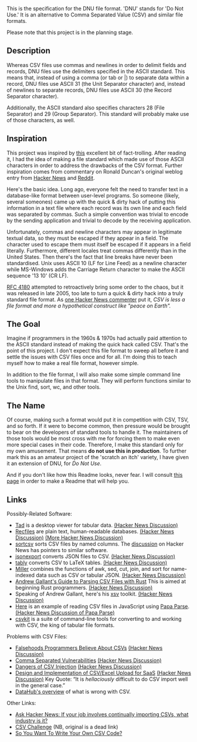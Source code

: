 This is the specification for the DNU file format.  'DNU' stands for 'Do Not Use.'  It is an alternative to Comma Separated Value (CSV) and similar file formats.

Please note that this project is in the planning stage.

## Description

Whereas CSV files use commas and newlines in order to delimit fields and records, DNU files use the delimiters specified in the ASCII standard.  This means that, instead of using a comma (or tab or |) to separate data within a record, DNU files use ASCII 31 (the Unit Separator character) and, instead of newlines to separate records, DNU files use ASCII 30 (the Record Separator character).

Additionally, the ASCII standard also specifies characters 28 (File Separator) and 29 (Group Separator).  This standard will probably make use of those characters, as well.

## Inspiration

This project was inspired by [this](https://ronaldduncan.wordpress.com/2009/10/31/text-file-formats-ascii-delimited-text-not-csv-or-tab-delimited-text/) excellent bit of fact-trolling.  After reading it, I had the idea of making a file standard which made use of those ASCII characters in order to address the drawbacks of the CSV format.  Further inspiration comes from commentary on Ronald Duncan's original weblog entry from [Hacker News](https://news.ycombinator.com/item?id=7474600) and [Reddit](http://www.reddit.com/r/programming/comments/21hzgs/text_file_formats_ascii_delimited_text_not_csv_or/).

Here's the basic idea.  Long ago, everyone felt the need to transfer text in a database-like format between user-level programs.  So someone (likely, several someones) came up with the quick & dirty hack of putting this information in a text file where each record was its own line and each field was separated by commas.  Such a simple convention was trivial to encode by the sending application and trivial to decode by the receiving application.

Unfortunately, commas and newline characters may appear in legitimate textual data, so they must be escaped if they appear in a field.  The character used to escape them must itself be escaped if it appears in a field literally.  Furthermore, different locales treat commas differently than in the United States.  Then there's the fact that line breaks have never been standardised.  Unix uses ASCII 10 (LF for Line Feed) as a newline character while MS-Windows adds the Carriage Return character to make the ASCII sequence '13 10' (CR LF).

[RFC 4180](https://tools.ietf.org/html/rfc4180) attempted to retroactively bring some order to the chaos, but it was released in late 2005, too late to turn a quick & dirty hack into a truly standard file format.  As [one Hacker News commenter](https://news.ycombinator.com/item?id=13266109) put it, *CSV is less a file format and more a hypothetical construct like "peace on Earth".*

## The Goal

Imagine if programmers in the 1960s & 1970s had actually paid attention to the ASCII standard instead of making the quick hack called CSV.  That's the point of this project.  I don't expect this file format to sweep all before it and settle the issues with CSV files once and for all.  I'm doing this to teach myself how to make a real file format, however simple.

In addition to the file format, I will also make some simple command line tools to manipulate files in that format.  They will perform functions similar to the Unix find, sort, wc, and other tools.

## The Name

Of course, making such a format would put it in competition with CSV, TSV, and so forth.  If it were to become common, then pressure would be brought to bear on the developers of standard tools to handle it.  The maintainers of those tools would be most cross with me for forcing them to make even more special cases in their code.  Therefore, I make this standard only for my own amusement.  That means **do not use this in production**.  To further mark this as an amateur project of the 'scratch an itch' variety, I have given it an extension of DNU, for *Do Not Use*.

And if you don't like how this Readme looks, never fear.  I will consult [this page](https://github.com/matiassingers/awesome-readme) in order to make a Readme that will help you.

## Links

Possibly-Related Software:

- [Tad](https://www.tadviewer.com/) is a desktop viewer for tabular data.  [(Hacker News Discussion)](https://news.ycombinator.com/item?id=14448911)
- [Recfiles](https://www.gnu.org/software/recutils/) are plain text, human-readable databases.  [(Hacker News Discussion)](https://news.ycombinator.com/item?id=9320808)  [(More Hacker News Discussion)](https://news.ycombinator.com/item?id=15302035)
- [sortcsv](https://github.com/johnweldon/sortcsv) sorts CSV files by named columns.  The [discussion](https://news.ycombinator.com/item?id=16079443) on Hacker News has pointers to similar software.
- [jsonexport](https://www.npmjs.com/package/jsonexport) converts JSON files to CSV.  [(Hacker News Discussion)](https://news.ycombinator.com/item?id=14516477)
- [tably](https://github.com/narimiran/tably) converts CSV to LaTeX tables.  [(Hacker News Discussion)](https://news.ycombinator.com/item?id=15432628)
- [Miller](http://johnkerl.org/miller/doc/index.html) combines the functions of awk, sed, cut, join, and sort for name-indexed data such as CSV or tabular JSON.  [(Hacker News Discussion)](https://news.ycombinator.com/item?id=10066742)
- [Andrew Gallant's Guide to Parsing CSV Files with Rust](https://blog.burntsushi.net/csv/)  This is aimed at beginning Rust programmers.  [(Hacker News Discussion)](https://news.ycombinator.com/item?id=14527349)
- Speaking of Andrew Gallant, here's his [xsv](https://github.com/BurntSushi/xsv) toolkit.  [(Hacker News Discussion)](https://news.ycombinator.com/item?id=9088805)
- [Here](https://coderexample.com/reading-csv-file-using-javascript/) is an example of reading CSV files in JavaScript using [Papa Parse](http://papaparse.com/).  [(Hacker News Discussion of Papa Parse)](https://news.ycombinator.com/item?id=8042051)
- [csvkit](http://csvkit.readthedocs.io/en/1.0.3/) is a suite of command-line tools for converting to and working with CSV, the king of tabular file formats.

Problems with CSV Files:

- [Falsehoods Programmers Believe About CSVs](https://donatstudios.com/Falsehoods-Programmers-Believe-About-CSVs) [(Hacker News Discussion)](https://news.ycombinator.com/item?id=13265881)
- [Comma Separated Vulnerabilities](https://www.contextis.com/resources/blog/comma-separated-vulnerabilities/) [(Hacker News Discussion)](https://news.ycombinator.com/item?id=14489794)
- [Dangers of CSV Injection](http://georgemauer.net/2017/10/07/csv-injection.html) [(Hacker News Discussion)](http://georgemauer.net/2017/10/07/csv-injection.html)
- [Design and Implementation of CSV/Excel Upload for SaaS](http://www.kalzumeus.com/2015/01/28/design-and-implementation-of-csvexcel-upload-for-saas/) [(Hacker News Discussion)](https://news.ycombinator.com/item?id=8960280)  Key Quote: “It is _hellaciously_ difficult to do CSV import well in the general case.”
- [DataHub's overview](https://datahub.io/docs/data-packages/csv#what-is-bad-about-csv) of what is wrong with CSV.

Other Links:

- [Ask Hacker News: If your job involves continually importing CSVs, what industry is it?](https://news.ycombinator.com/item?id=13275834)
- [CSV Challenge](https://news.ycombinator.com/item?id=9438109) (NB, original is a dead link)
- [So You Want To Write Your Own CSV Code?](http://thomasburette.com/blog/2014/05/25/so-you-want-to-write-your-own-CSV-code/)

